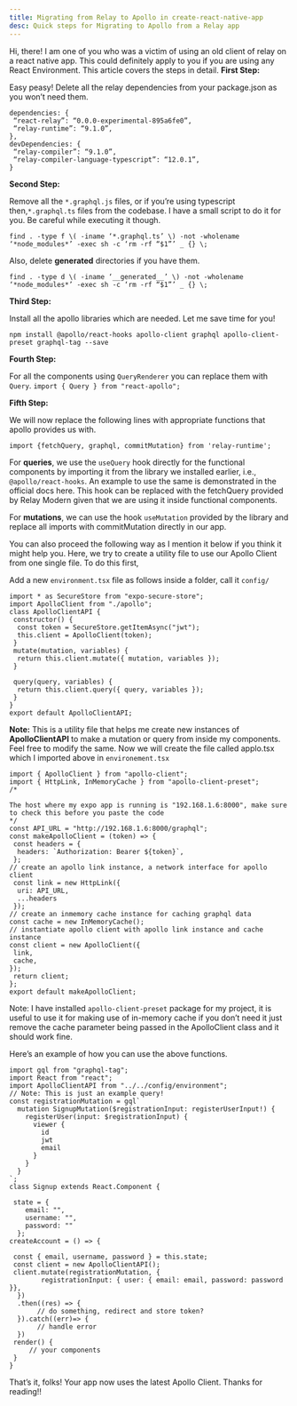 ```yaml
---
title: Migrating from Relay to Apollo in create-react-native-app
desc: Quick steps for Migrating to Apollo from a Relay app
---
```


Hi, there! I am one of you who was a victim of using an old client of relay on a react native app. This could definitely apply to you if you are using any React Environment. This article covers the steps in detail.
**First Step:**

Easy peasy! Delete all the relay dependencies from your package.json as you won’t need them.
```
dependencies: {
 “react-relay”: “0.0.0-experimental-895a6fe0”,
 “relay-runtime”: “9.1.0”,
},
devDependencies: {
 “relay-compiler”: “9.1.0”,
 “relay-compiler-language-typescript”: “12.0.1”,
}
```

**Second Step:**

Remove all the `*.graphql.js` files, or if you’re using typescript then,`*.graphql.ts` files from the codebase. I have a small script to do it for you. Be careful while executing it though.
```
find . -type f \( -iname ‘*.graphql.ts’ \) -not -wholename ‘*node_modules*’ -exec sh -c ‘rm -rf “$1”’ _ {} \;
```

Also, delete __generated__ directories if you have them.
```
find . -type d \( -iname ‘__generated__’ \) -not -wholename ‘*node_modules*’ -exec sh -c ‘rm -rf “$1”’ _ {} \;
```
**Third Step:**

Install all the apollo libraries which are needed.
Let me save time for you!
```
npm install @apollo/react-hooks apollo-client graphql apollo-client-preset graphql-tag --save
```

**Fourth Step:**

For all the components using `QueryRenderer` you can replace them with `Query`.
`import { Query } from "react-apollo";`

**Fifth Step:**

We will now replace the following lines with appropriate functions that apollo provides us with.
```
import {fetchQuery, graphql, commitMutation} from 'relay-runtime';
```

For **queries**, we use the `useQuery` hook directly for the functional components by importing it from the library we installed earlier, i.e., `@apollo/react-hooks`. An example to use the same is demonstrated in the official docs here. This hook can be replaced with the fetchQuery provided by Relay Modern given that we are using it inside functional components.

For **mutations**, we can use the hook `useMutation` provided by the library and replace all imports with commitMutation directly in our app.

You can also proceed the following way as I mention it below if you think it might help you. Here, we try to create a utility file to use our Apollo Client from one single file.
To do this first,

Add a new `environment.tsx` file as follows inside a folder, call it `config/`

```
import * as SecureStore from "expo-secure-store";
import ApolloClient from "./apollo";
class ApolloClientAPI {
 constructor() {
  const token = SecureStore.getItemAsync("jwt");
  this.client = ApolloClient(token);
 }
 mutate(mutation, variables) {
  return this.client.mutate({ mutation, variables });
 }
 
 query(query, variables) {
  return this.client.query({ query, variables });
 }
}
export default ApolloClientAPI;
```
**Note:** This is a utility file that helps me create new instances of **ApolloClientAPI** to make a mutation or query from inside my components. Feel free to modify the same.
Now we will create the file called applo.tsx which I imported above in `environement.tsx`
```
import { ApolloClient } from "apollo-client";
import { HttpLink, InMemoryCache } from "apollo-client-preset";
/* 
 
The host where my expo app is running is "192.168.1.6:8000", make sure to check this before you paste the code
*/
const API_URL = "http://192.168.1.6:8000/graphql";
const makeApolloClient = (token) => {
 const headers = { 
  headers: `Authorization: Bearer ${token}`,
 };
// create an apollo link instance, a network interface for apollo client
 const link = new HttpLink({
  uri: API_URL,
  ...headers
 });
// create an inmemory cache instance for caching graphql data
const cache = new InMemoryCache();
// instantiate apollo client with apollo link instance and cache instance
const client = new ApolloClient({
 link,
 cache,
});
 return client;
};
export default makeApolloClient;
```

Note: I have installed `apollo-client-preset` package for my project, it is useful to use it for making use of in-memory cache if you don’t need it just remove the cache parameter being passed in the ApolloClient class and it should work fine.

Here’s an example of how you can use the above functions.

```
import gql from "graphql-tag";
import React from "react";
import ApolloClientAPI from "../../config/environment";
// Note: This is just an example query!
const registrationMutation = gql`
  mutation SignupMutation($registrationInput: registerUserInput!) {
    registerUser(input: $registrationInput) {
      viewer {
        id
        jwt
        email
      }
    }
  }
`;
class Signup extends React.Component {
  
 state = {
    email: "",
    username: "",
    password: ""
  };
createAccount = () => {
   
 const { email, username, password } = this.state;
 const client = new ApolloClientAPI();
 client.mutate(registrationMutation, {
        registrationInput: { user: { email: email, password: password }},
  })
  .then((res) => {
       // do something, redirect and store token?
  }).catch((err)=> {
       // handle error
  })
 render() {
     // your components
 }
}
```

That’s it, folks! Your app now uses the latest Apollo Client. Thanks for reading!!